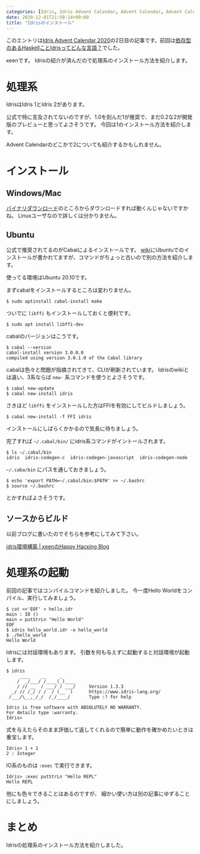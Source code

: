 ```yaml
---
categories: [Idris, Idris Advent Calendar, Advent Calendar, Advent Calendar 2020]
date: 2020-12-01T21:50:14+09:00
title: "Idrisのインストール"
---
```


このエントリは[Idris Advent Calendar 2020](https://qiita.com/advent-calendar/2020/idris)の2日目の記事です。前回は[依存型のあるHaskellことIdrisってどんな言語？](https://keens.github.io/blog/2020/11/30/idristtedonnagengo_/)でした。

κeenです。
Idrisの紹介が済んだので処理系のインストール方法を紹介します。

<!--more-->

# 処理系

IdrisはIdris 1とIdris 2があります。

公式で特に言及されてないのですが、1.0を刻んだ1が推奨で、まだ0.2な2が開発版のプレビューと思ってよさそうです。
今回は1のインストール方法を紹介します。

Advent Calendarのどこかで2についても紹介するかもしれません。

# インストール
## Windows/Mac

[バイナリダウンロード](https://www.idris-lang.org/pages/download.html#binary)のところからダウンロードすれば動くんじゃないですかね。
Linuxユーザなので詳しくは分かりません。

## Ubuntu

公式で推奨されてるのがCabalによるインストールです。
[wiki](https://github.com/idris-lang/Idris-dev/wiki/Idris-on-Ubuntu)にUbuntuでのインストールが書かれてますが、コマンドがちょっと古いので別の方法を紹介します。

使ってる環境はUbuntu 20.10です。

まずcabalをインストールするところは変わりません。

```text
$ sudo aptinstall cabal-install make
```

ついでに `libffi` もインストールしておくと便利です。

``` text
$ sudo apt install libffi-dev
```

cabalのバージョンはこうです。

``` text
$ cabal --version
cabal-install version 3.0.0.0
compiled using version 3.0.1.0 of the Cabal library
```

cabalは色々と問題が指摘されてきて、CLIが刷新されています。
Idrisのwikiとは違い、3系ならば `new-` 系コマンドを使うとよさそうです。

``` text
$ cabal new-update
$ cabal new-install idris
```

さきほど `libffi` をインストールした方はFFIを有効にしてビルドしましょう。

``` text
$ cabal new-install -f FFI idris
```

インストールにしばらくかかるので気長に待ちましょう。

完了すれば `~/.cabal/bin/` にidris系コマンドがイントールされます。

``` text
$ ls ~/.cabal/bin
idris  idris-codegen-c  idris-codegen-javascript  idris-codegen-node
```

`~/.caba/bin` にパスを通しておきましょう。

``` text
$ echo 'export PATH=~/.cabal/bin:$PATH' >> ~/.bashrc
$ source ~/.bashrc
```

とかすればよさそうです。

## ソースからビルド

以前ブログに書いたのでそちらを参考にしてみて下さい。

[idris環境構築 | κeenのHappy Hacκing Blog](https://keens.github.io/blog/2019/01/06/idriskankyoukouchiku/)


# 処理系の起動

前回の記事ではコンパイルコマンドを紹介しました。
今一度Hello Worldをコンパイル、実行してみましょう。

``` text
$ cat <<'EOF' > hello.idr
main : IO ()
main = putStrLn "Hello World"
EOF
$ idris hello_world.idr -o hello_world
$ ./hello_world
Hello World
```

Idrisには対話環境もあります。
引数を何も与えずに起動すると対話環境が起動します。

``` text
$ idris
     ____    __     _
    /  _/___/ /____(_)____
    / // __  / ___/ / ___/     Version 1.3.3
  _/ // /_/ / /  / (__  )      https://www.idris-lang.org/
 /___/\__,_/_/  /_/____/       Type :? for help

Idris is free software with ABSOLUTELY NO WARRANTY.
For details type :warranty.
Idris>
```

式を与えたらそのまま評価して返してくれるので簡単に動作を確かめたいときは重宝します。

```text
Idris> 1 + 1
2 : Integer
```

IO系のものは `:exec` で実行できます。

``` text
Idris> :exec putStrLn "Hello REPL"
Hello REPL
```


他にも色々できることはあるのですが、 細かい使い方は別の記事にゆずることにしましょう。

# まとめ

Idrisの処理系のインストール方法を紹介しました。

